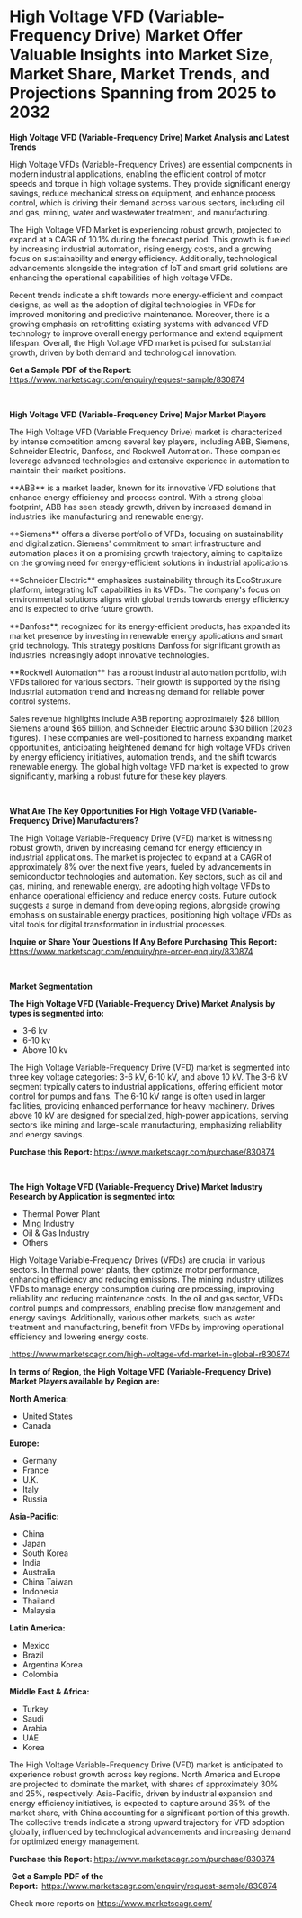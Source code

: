 <p><h1>High Voltage VFD (Variable-Frequency Drive) Market Offer Valuable Insights into Market Size, Market Share, Market Trends, and Projections Spanning from 2025 to 2032</h1></p><p><strong>High Voltage VFD (Variable-Frequency Drive) Market Analysis and Latest Trends</strong></p>
<p><p>High Voltage VFDs (Variable-Frequency Drives) are essential components in modern industrial applications, enabling the efficient control of motor speeds and torque in high voltage systems. They provide significant energy savings, reduce mechanical stress on equipment, and enhance process control, which is driving their demand across various sectors, including oil and gas, mining, water and wastewater treatment, and manufacturing.</p><p>The High Voltage VFD Market is experiencing robust growth, projected to expand at a CAGR of 10.1% during the forecast period. This growth is fueled by increasing industrial automation, rising energy costs, and a growing focus on sustainability and energy efficiency. Additionally, technological advancements alongside the integration of IoT and smart grid solutions are enhancing the operational capabilities of high voltage VFDs.</p><p>Recent trends indicate a shift towards more energy-efficient and compact designs, as well as the adoption of digital technologies in VFDs for improved monitoring and predictive maintenance. Moreover, there is a growing emphasis on retrofitting existing systems with advanced VFD technology to improve overall energy performance and extend equipment lifespan. Overall, the High Voltage VFD market is poised for substantial growth, driven by both demand and technological innovation.</p></p>
<p><strong>Get a Sample PDF of the Report:&nbsp;</strong> <a href="https://www.marketscagr.com/enquiry/request-sample/830874?utm_campaign=3217&utm_medium=2&utm_source=Github&utm_content=ia&utm_term=11042025&utm_id=high-voltage-vfd-variable-frequency-drive">https://www.marketscagr.com/enquiry/request-sample/830874</a></p>
<p>&nbsp;</p>
<p><strong>High Voltage VFD (Variable-Frequency Drive) Major Market Players</strong></p>
<p><p>The High Voltage VFD (Variable Frequency Drive) market is characterized by intense competition among several key players, including ABB, Siemens, Schneider Electric, Danfoss, and Rockwell Automation. These companies leverage advanced technologies and extensive experience in automation to maintain their market positions.</p><p>**ABB** is a market leader, known for its innovative VFD solutions that enhance energy efficiency and process control. With a strong global footprint, ABB has seen steady growth, driven by increased demand in industries like manufacturing and renewable energy.</p><p>**Siemens** offers a diverse portfolio of VFDs, focusing on sustainability and digitalization. Siemens' commitment to smart infrastructure and automation places it on a promising growth trajectory, aiming to capitalize on the growing need for energy-efficient solutions in industrial applications.</p><p>**Schneider Electric** emphasizes sustainability through its EcoStruxure platform, integrating IoT capabilities in its VFDs. The company's focus on environmental solutions aligns with global trends towards energy efficiency and is expected to drive future growth.</p><p>**Danfoss**, recognized for its energy-efficient products, has expanded its market presence by investing in renewable energy applications and smart grid technology. This strategy positions Danfoss for significant growth as industries increasingly adopt innovative technologies.</p><p>**Rockwell Automation** has a robust industrial automation portfolio, with VFDs tailored for various sectors. Their growth is supported by the rising industrial automation trend and increasing demand for reliable power control systems.</p><p>Sales revenue highlights include ABB reporting approximately $28 billion, Siemens around $65 billion, and Schneider Electric around $30 billion (2023 figures). These companies are well-positioned to harness expanding market opportunities, anticipating heightened demand for high voltage VFDs driven by energy efficiency initiatives, automation trends, and the shift towards renewable energy. The global high voltage VFD market is expected to grow significantly, marking a robust future for these key players.</p></p>
<p>&nbsp;</p>
<p><strong>What Are The Key Opportunities For High Voltage VFD (Variable-Frequency Drive) Manufacturers?</strong></p>
<p><p>The High Voltage Variable-Frequency Drive (VFD) market is witnessing robust growth, driven by increasing demand for energy efficiency in industrial applications. The market is projected to expand at a CAGR of approximately 8% over the next five years, fueled by advancements in semiconductor technologies and automation. Key sectors, such as oil and gas, mining, and renewable energy, are adopting high voltage VFDs to enhance operational efficiency and reduce energy costs. Future outlook suggests a surge in demand from developing regions, alongside growing emphasis on sustainable energy practices, positioning high voltage VFDs as vital tools for digital transformation in industrial processes.</p></p>
<p><strong>Inquire or Share Your Questions If Any Before Purchasing This Report:</strong> <a href="https://www.marketscagr.com/enquiry/pre-order-enquiry/830874?utm_campaign=3217&utm_medium=2&utm_source=Github&utm_content=ia&utm_term=11042025&utm_id=high-voltage-vfd-variable-frequency-drive">https://www.marketscagr.com/enquiry/pre-order-enquiry/830874</a></p>
<p>&nbsp;</p>
<p><strong>Market Segmentation</strong></p>
<p><strong>The High Voltage VFD (Variable-Frequency Drive) Market Analysis by types is segmented into:</strong></p>
<p><ul><li>3-6 kv</li><li>6-10 kv</li><li>Above 10 kv</li></ul></p>
<p><p>The High Voltage Variable-Frequency Drive (VFD) market is segmented into three key voltage categories: 3-6 kV, 6-10 kV, and above 10 kV. The 3-6 kV segment typically caters to industrial applications, offering efficient motor control for pumps and fans. The 6-10 kV range is often used in larger facilities, providing enhanced performance for heavy machinery. Drives above 10 kV are designed for specialized, high-power applications, serving sectors like mining and large-scale manufacturing, emphasizing reliability and energy savings.</p></p>
<p><strong>Purchase this Report:&nbsp;</strong><a href="https://www.marketscagr.com/purchase/830874?utm_campaign=3217&utm_medium=2&utm_source=Github&utm_content=ia&utm_term=11042025&utm_id=high-voltage-vfd-variable-frequency-drive">https://www.marketscagr.com/purchase/830874</a></p>
<p>&nbsp;</p>
<p><strong>The High Voltage VFD (Variable-Frequency Drive) Market Industry Research by Application is segmented into:</strong></p>
<p><ul><li>Thermal Power Plant</li><li>Ming Industry</li><li>Oil & Gas Industry</li><li>Others</li></ul></p>
<p><p>High Voltage Variable-Frequency Drives (VFDs) are crucial in various sectors. In thermal power plants, they optimize motor performance, enhancing efficiency and reducing emissions. The mining industry utilizes VFDs to manage energy consumption during ore processing, improving reliability and reducing maintenance costs. In the oil and gas sector, VFDs control pumps and compressors, enabling precise flow management and energy savings. Additionally, various other markets, such as water treatment and manufacturing, benefit from VFDs by improving operational efficiency and lowering energy costs.</p></p>
<p><a href="https://www.marketscagr.com/high-voltage-vfd-market-in-global-r830874?utm_campaign=3217&utm_medium=2&utm_source=Github&utm_content=ia&utm_term=11042025&utm_id=high-voltage-vfd-variable-frequency-drive">&nbsp;https://www.marketscagr.com/high-voltage-vfd-market-in-global-r830874</a></p>
<p><strong>In terms of Region, the High Voltage VFD (Variable-Frequency Drive) Market Players available by Region are:</strong></p>
<p>
    <p> <strong> North America: </strong>
        <ul>
            <li>United States</li>
            <li>Canada</li>
        </ul>
        </p> 
    <p> <strong> Europe: </strong>
        <ul>
            <li>Germany</li>
            <li>France</li>
            <li>U.K.</li>
            <li>Italy</li>
            <li>Russia</li>
        </ul>
        </p> 
    <p> <strong> Asia-Pacific: </strong>
        <ul>
            <li>China</li>
            <li>Japan</li>
            <li>South Korea</li>
            <li>India</li>
            <li>Australia</li>
            <li>China Taiwan</li>
            <li>Indonesia</li>
            <li>Thailand</li>
            <li>Malaysia</li>
        </ul>
        </p> 
    <p> <strong> Latin America: </strong>
        <ul>
            <li>Mexico</li>
            <li>Brazil</li>
            <li>Argentina Korea</li>
            <li>Colombia</li>
        </ul>
        </p> 
    <p> <strong> Middle East & Africa: </strong>
        <ul>
            <li>Turkey</li>
            <li>Saudi</li>
            <li>Arabia</li>
            <li>UAE</li>
            <li>Korea</li>
        </ul>
    </p>
    </p>
<p><p>The High Voltage Variable-Frequency Drive (VFD) market is anticipated to experience robust growth across key regions. North America and Europe are projected to dominate the market, with shares of approximately 30% and 25%, respectively. Asia-Pacific, driven by industrial expansion and energy efficiency initiatives, is expected to capture around 35% of the market share, with China accounting for a significant portion of this growth. The collective trends indicate a strong upward trajectory for VFD adoption globally, influenced by technological advancements and increasing demand for optimized energy management.</p></p>
<p><strong>Purchase this Report: </strong><a href="https://www.marketscagr.com/purchase/830874?utm_campaign=3217&utm_medium=2&utm_source=Github&utm_content=ia&utm_term=11042025&utm_id=high-voltage-vfd-variable-frequency-drive">https://www.marketscagr.com/purchase/830874</a></p>
<p>&nbsp;<strong>Get a Sample PDF of the Report:&nbsp;&nbsp;</strong><a href="https://www.marketscagr.com/enquiry/request-sample/830874?utm_campaign=3217&utm_medium=2&utm_source=Github&utm_content=ia&utm_term=11042025&utm_id=high-voltage-vfd-variable-frequency-drive">https://www.marketscagr.com/enquiry/request-sample/830874</a></p>
<p><strong></strong></p>
<p>Check more reports on <a href="https://www.marketscagr.com/?utm_campaign=3217&utm_medium=2&utm_source=Github&utm_content=ia&utm_term=11042025&utm_id=high-voltage-vfd-variable-frequency-drive">https://www.marketscagr.com/</a></p>